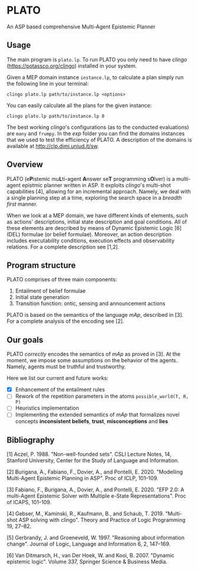 # PLATO
An ASP based comprehensive Multi-Agent Epistemic Planner

## Usage
The main program is `plato.lp`. To run PLATO you only need to have *clingo* (https://potassco.org/clingo) installed in your system.

Given a MEP domain instance `instance.lp`, to calculate a plan simply run the following line in your terminal:

```
clingo plato.lp path/to/instance.lp <options>
```

You can easily calculate all the plans for the given instance:

```
clingo plato.lp path/to/instance.lp 0
```

The best working *clingo*'s configurations (as to the conducted evaluations) are `many` and `frumpy`. In the *exp* folder you can find the domains instances that we used to test the efficiency of PLATO. A description of the domains is available at http://clp.dimi.uniud.it/sw.

## Overview
PLATO (e**P**istemic mu**L**ti-agent **A**nswer se**T** programming s**O**lver) is a multi-agent epistmic planner written in ASP. It exploits *clingo*'s multi-shot capabilities [4], allowing for an incremental approach. Namely, we deal with a single planning step at a time, exploring the search space in a *breadth first* manner.

When we look at a MEP domain, we have different kinds of elements, such as actions' descriptions, initial state description and goal conditions. All of these elements are described by means of Dynamic Epistemic Logic [6] (DEL) formulae (or belief formulae). Moreover, an action description includes executability conditions, execution effects and observability relations. For a complete description see [1,2].

## Program structure
PLATO comprises of three main components:
1. Entailment of belief formulae
2. Initial state generation
3. Transition function: ontic, sensing and announcement actions

PLATO is based on the semantics of the language *mAp*, described in [3]. For a complete analysis of the encoding see [2].

## Our goals
PLATO *correctly* encodes the semantics of *mAp* as proved in [3]. At the moment, we impose some assumptions on the behavior of the agents. Namely, agents must be truthful and trustworthy.

Here we list our current and future works:
- [x] Enhancement of the entailment rules
- [ ] Rework of the repetition parameters in the atoms `possible_world(T, R, P)`
- [ ] Heuristics implementation
- [ ] Implementing the extended semantics of *mAp* that formalizes novel concepts **inconsistent beliefs**, **trust**, **misconceptions** and **lies**

## Bibliography
[1] Aczel, P. 1988. "Non-well-founded sets". CSLI Lecture Notes, 14, Stanford University, Center for the Study of Language and Information.

[2] Burigana, A., Fabiano, F., Dovier, A., and Pontelli, E. 2020. "Modelling Multi-Agent Epistemic Planning in ASP". Proc of ICLP, 101–109.

[3] Fabiano, F., Burigana, A., Dovier, A., and Pontelli, E. 2020. "EFP 2.0: A multi-Agent Epistemic Solver with Multiple e-State Representations". Proc of ICAPS, 101–109.

[4] Gebser, M., Kaminski, R., Kaufmann, B., and Schaub, T. 2019. "Multi-shot ASP solving with clingo". Theory and Practice of Logic Programming 19, 27–82.

[5] Gerbrandy, J. and Groeneveld, W. 1997. "Reasoning about information change". Journal of Logic, Language and Information 6, 2, 147–169.

[6] Van Ditmarsch, H., van Der Hoek, W. and Kooi, B. 2007. "Dynamic epistemic logic". Volume 337, Springer Science & Business Media.
